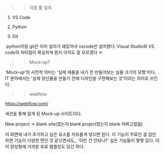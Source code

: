
>> 각종 툴 설치

1. VS Code

2. Python

3. Git

​
python이랑 git은 이미 설치가 돼있어서 vscode만 설치했다.
Visual Studio와 VS code의 차이점이 확실하게 뭔지 아직도 잘 모르겠다 ㅠ



>> Mock-up?

'Mock-up'의 사전적 의미는 '실제 제품을 내기 전 만들어보는 실물 크기의 모형'이다.
IT 분야에서는 '실제 양산품을 만들기 전에 디자인을 구현해보는 것'이라는 의미로 쓰인다.



>> webflow


https://webflow.com/


세션을 통해 알게 된 Mock-up 사이트이다.

New project -> blank site(였는지 blank project였는지 blank 어쩌고였음)

이 화면에 내가 추가하고 싶은 요소를 자유롭게 넣으면 된다.
이 기능이 무료인 걸 감안하면 기능이 다양한 편인 것 같으면서도,, '이런 건 안되나?' 싶은 기능들이 몇몇 있다.
이미 완성형에 가까운 유료 템플릿도 있긴 하다.